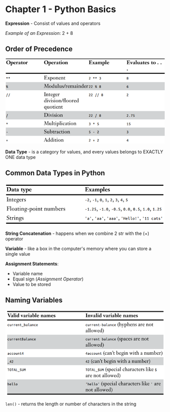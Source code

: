 # Chapter 1 - Python Basics

**Expression** - Consist of values and operators

*Example of an Expression*: 2 + 8

## Order of Precedence

![Order of Precedence](./images/image.png)

**Data Type** - is a category for values, and every values belongs to EXACTLY ONE data type

## Common Data Types in Python

![Common Data Types in Python](./images/image-1.png)

**String Concatenation** - happens when we combine 2 str with the (+) operator

**Variable** - like a box in the computer's memory where you can store a single value

**Assignment Statements**:

- Variable name
- Equal sign (*Assignment Operator*)
- Value to be stored

## Naming Variables

![Naming Variables](./images/image-2.png)

``len()`` - returns the length or number of characters in the string
